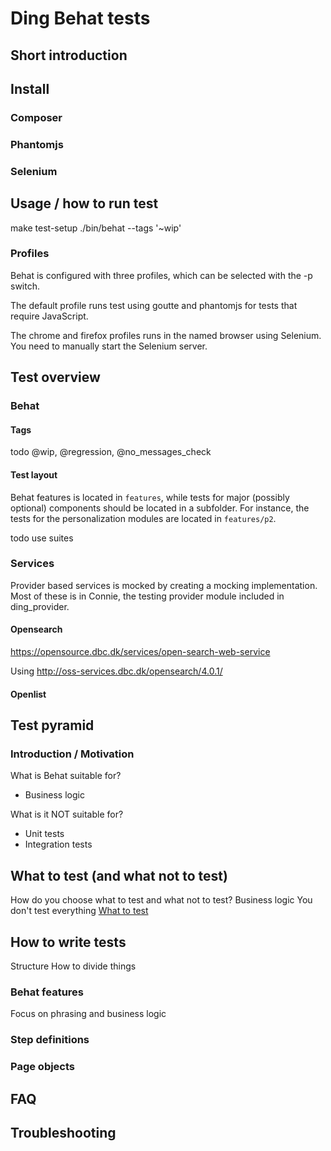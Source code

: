 # Ding Behat tests #

## Short introduction ##

## Install ##

### Composer ###

### Phantomjs ###

### Selenium ###

## Usage / how to run test ##

make test-setup
./bin/behat --tags '~wip'

### Profiles ###

Behat is configured with three profiles, which can be selected with
the -p switch.

The default profile runs test using goutte and phantomjs for tests
that require JavaScript.

The chrome and firefox profiles runs in the named browser using
Selenium. You need to manually start the Selenium server.

## Test overview ##

### Behat ###

#### Tags ####

todo @wip, @regression, @no_messages_check

#### Test layout ####

Behat features is located in `features`, while tests for major
(possibly optional) components should be located in a subfolder. For
instance, the tests for the personalization modules are located in
`features/p2`.

todo use suites

### Services ###

Provider based services is mocked by creating a mocking
implementation. Most of these is in Connie, the testing provider
module included in ding_provider.

#### Opensearch ####

https://opensource.dbc.dk/services/open-search-web-service

Using http://oss-services.dbc.dk/opensearch/4.0.1/

#### Openlist ####

## Test pyramid ##

### Introduction / Motivation ###
What is Behat suitable for?
 - Business logic
 
What is it NOT suitable for?
 - Unit tests
 - Integration tests

## What to test (and what not to test) ##
How do you choose what to test and what not to test?
Business logic
You don't test everything
[What to test](docs/what-to-test.md)

## How to write tests ##
Structure
How to divide things

### Behat features ###
Focus on phrasing and business logic

### Step definitions ###

### Page objects ###

## FAQ ##

## Troubleshooting ##

